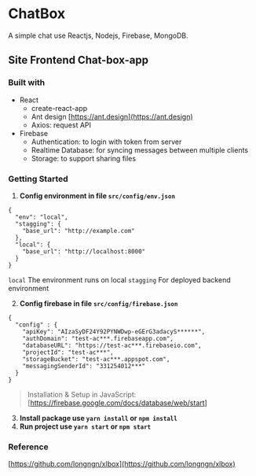 # ChatBox
A simple chat use Reactjs, Nodejs, Firebase, MongoDB.

## Site Frontend Chat-box-app

### Built with

* React
    * create-react-app
    * Ant design [https://ant.design](https://ant.design)
    * Axios: request API
* Firebase
    * Authentication: to login with token from server
    * Realtime Database: for syncing messages between multiple clients
    * Storage: to support sharing files

### Getting Started
1. **Config environment in file `src/config/env.json`**
```
{
  "env": "local",
  "stagging": {
    "base_url": "http://example.com"
  },
  "local": {
    "base_url": "http://localhost:8000"
  }
}
```
`local` The environment runs on local
`stagging` For deployed backend environment

2. **Config firebase in file `src/config/firebase.json`**
```
{
  "config" : {
    "apiKey": "AIzaSyDF24Y92PYNWDwp-eGErG3adacyS******",
    "authDomain": "test-ac***.firebaseapp.com",
    "databaseURL": "https://test-ac***.firebaseio.com",
    "projectId": "test-ac***",
    "storageBucket": "test-ac***.appspot.com",
    "messagingSenderId": "331254012***"
  }
}
```
> Installation & Setup in JavaScript: [https://firebase.google.com/docs/database/web/start]

3. **Install package use `yarn install` or `npm install`**
4. **Run project use `yarn start` or `npm start`**

### Reference

[https://github.com/longngn/xlbox](https://github.com/longngn/xlbox)
